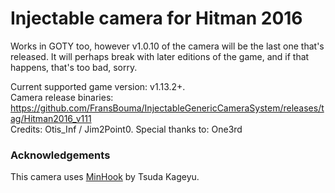 Injectable camera for Hitman 2016
============================

Works in GOTY too, however v1.0.10 of the camera will be the last one that's released. It will perhaps break with later
editions of the game, and if that happens, that's too bad, sorry. 

Current supported game version: v1.13.2+.  
Camera release binaries: https://github.com/FransBouma/InjectableGenericCameraSystem/releases/tag/Hitman2016_v111  
Credits: Otis_Inf / Jim2Point0. Special thanks to: One3rd  

### Acknowledgements
This camera uses [MinHook](https://github.com/TsudaKageyu/minhook) by Tsuda Kageyu.
